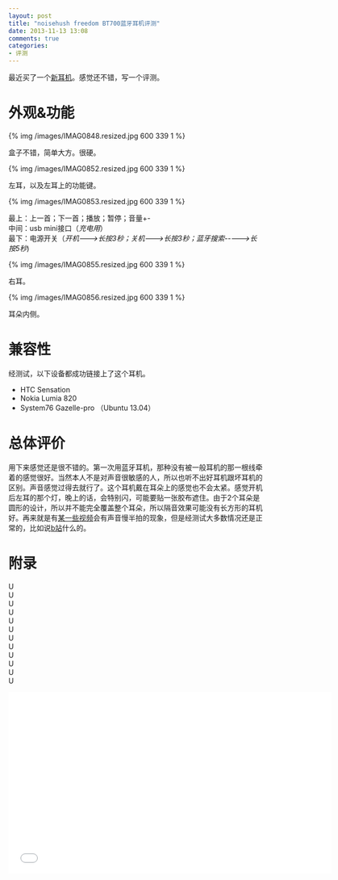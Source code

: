 ```yaml
---
layout: post
title: "noisehush freedom BT700蓝牙耳机评测"
date: 2013-11-13 13:08
comments: true
categories: 
- 评测
---
```

最近买了一个[新耳机](http://www.amazon.com/NoiseHush-BT700-12266-Freedom-Bluetooth-Headphones/dp/B00EP7B800/ref=sr_1_2?ie=UTF8&qid=1384377703&sr=8-2&keywords=noisehush+bt700)。感觉还不错，写一个评测。

<!--more-->

# 外观&功能

{% img /images/IMAG0848.resized.jpg 600 339 1 %}

盒子不错，简单大方。很硬。

{% img /images/IMAG0852.resized.jpg 600 339 1 %}

左耳，以及左耳上的功能键。

{% img /images/IMAG0853.resized.jpg 600 339 1 %}

最上：上一首；下一首；播放；暂停；音量+-  
中间：usb mini接口（*充电用*）  
最下：电源开关（*开机--->长按3秒；关机--->长按3秒；蓝牙搜索----->长按5秒*)

{% img /images/IMAG0855.resized.jpg 600 339 1 %}

右耳。

{% img /images/IMAG0856.resized.jpg 600 339 1 %}

耳朵内侧。

# 兼容性

经测试，以下设备都成功链接上了这个耳机。  
* HTC Sensation  
* Nokia Lumia 820  
* System76 Gazelle-pro （Ubuntu 13.04）

# 总体评价

用下来感觉还是很不错的。第一次用蓝牙耳机，那种没有被一般耳机的那一根线牵着的感觉很好。当然本人不是对声音很敏感的人，所以也听不出好耳机跟坏耳机的区别。声音感觉过得去就行了。这个耳机戴在耳朵上的感觉也不会太紧。感觉开机后左耳的那个灯，晚上的话，会特别闪，可能要贴一张胶布遮住。由于2个耳朵是圆形的设计，所以并不能完全覆盖整个耳朵，所以隔音效果可能没有长方形的耳机好。再来就是有[某一些视频](https://www.youtube.com/watch?v=QK8mJJJvaes)会有声音慢半拍的现象，但是经测试大多数情况还是正常的，比如说[b站](http://www.bilibili.tv/)什么的。

# 附录
U  
U  
U  
U  
U  
U  
U  
U  
U  
U  
U  
U  
<iframe width="640" height="360" src="//www.youtube.com/embed/XeFxdkaFzRA" frameborder="0" allowfullscreen></iframe>







